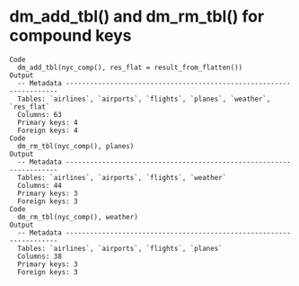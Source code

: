 # dm_add_tbl() and dm_rm_tbl() for compound keys

    Code
      dm_add_tbl(nyc_comp(), res_flat = result_from_flatten())
    Output
      -- Metadata --------------------------------------------------------------------
      Tables: `airlines`, `airports`, `flights`, `planes`, `weather`, `res_flat`
      Columns: 63
      Primary keys: 4
      Foreign keys: 4
    Code
      dm_rm_tbl(nyc_comp(), planes)
    Output
      -- Metadata --------------------------------------------------------------------
      Tables: `airlines`, `airports`, `flights`, `weather`
      Columns: 44
      Primary keys: 3
      Foreign keys: 3
    Code
      dm_rm_tbl(nyc_comp(), weather)
    Output
      -- Metadata --------------------------------------------------------------------
      Tables: `airlines`, `airports`, `flights`, `planes`
      Columns: 38
      Primary keys: 3
      Foreign keys: 3

